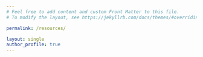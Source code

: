 ```yaml
---
# Feel free to add content and custom Front Matter to this file.
# To modify the layout, see https://jekyllrb.com/docs/themes/#overriding-theme-defaults

permalink: /resources/

layout: single
author_profile: true
---
```

